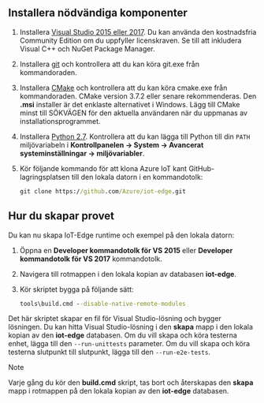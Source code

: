 ## <a name="install-the-prerequisites"></a>Installera nödvändiga komponenter

1. Installera [Visual Studio 2015 eller 2017](https://www.visualstudio.com). Du kan använda den kostnadsfria Community Edition om du uppfyller licenskraven. Se till att inkludera Visual C++ och NuGet Package Manager.

1. Installera [git](http://www.git-scm.com) och kontrollera att du kan köra git.exe från kommandoraden.

1. Installera [CMake](https://cmake.org/download/) och kontrollera att du kan köra cmake.exe från kommandoraden. CMake version 3.7.2 eller senare rekommenderas. Den **.msi** installer är det enklaste alternativet i Windows. Lägg till CMake minst till SÖKVÄGEN för den aktuella användaren när du uppmanas av installationsprogrammet.

1. Installera [Python 2.7](https://www.python.org/downloads/release/python-27). Kontrollera att du kan lägga till Python till din `PATH` miljövariabeln i **Kontrollpanelen -> System -> Avancerat systeminställningar -> miljövariabler**.

1. Kör följande kommando för att klona Azure IoT kant GitHub-lagringsplatsen till den lokala datorn i en kommandotolk:

    ```cmd
    git clone https://github.com/Azure/iot-edge.git
    ```

## <a name="how-to-build-the-sample"></a>Hur du skapar provet

Du kan nu skapa IoT-Edge runtime och exempel på den lokala datorn:

1. Öppna en **Developer kommandotolk för VS 2015** eller **Developer kommandotolk för VS 2017** kommandotolk.

1. Navigera till rotmappen i den lokala kopian av databasen **iot-edge**.

1. Kör skriptet bygga på följande sätt:

    ```cmd
    tools\build.cmd --disable-native-remote-modules
    ```

Det här skriptet skapar en fil för Visual Studio-lösning och bygger lösningen. Du kan hitta Visual Studio-lösning i den **skapa** mapp i den lokala kopian av den **iot-edge** databasen. Om du vill skapa och köra testerna enhet, lägga till den `--run-unittests` parameter. Om du vill skapa och köra testerna slutpunkt till slutpunkt, lägga till den `--run-e2e-tests`.

> [!NOTE]
> Varje gång du kör den **build.cmd** skript, tas bort och återskapas den **skapa** mapp i rotmappen på den lokala kopian av den **iot-edge** databasen.